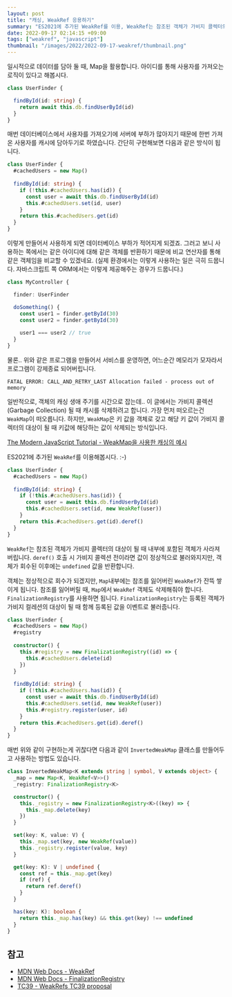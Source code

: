 ```yaml
---
layout: post
title: "캐싱, WeakRef 응용하기"
summary: "ES2021에 추가된 WeakRef를 이용, WeakRef는 참조된 객체가 가비지 콜렉터의 대상이 될 때 내부에 포함된 객체가 사라져버립니다. 이를 캐시에 응용해봅시다."
date: 2022-09-17 02:14:15 +09:00
tags: ["weakref", "javascript"]
thumbnail: "/images/2022/2022-09-17-weakref/thumbnail.png"
---
```


일시적으로 데이터를 담아 둘 때, Map을 활용합니다. 아이디를 통해 사용자를 가져오는 로직이 있다고 해봅시다.

```typescript
class UserFinder {

  findById(id: string) {
    return await this.db.findUserById(id)
  }
}
```

매번 데이터베이스에서 사용자를 가져오기에 서버에 부하가 많아지기 때문에 한번 가져온 사용자를 캐시에 담아두기로 하였습니다. 간단히 구현해보면 다음과 같은 방식이 됩니다.

```typescript
class UserFinder {
  #cachedUsers = new Map()
  
  findById(id: string) {
    if (!this.#cachedUsers.has(id)) {
      const user = await this.db.findUserById(id)
      this.#cachedUsers.set(id, user)
    }
    return this.#cachedUsers.get(id)
  }
}
```

이렇게 만들어서 사용하게 되면 데이터베이스 부하가 적어지게 되겠죠. 그러고 보니 사용하는 쪽에서는 같은 아이디에 대해 같은 객체를 반환하기 때문에 비교 연산자를 통해 같은 객체임을 비교할 수 있겠네요.
(실제 환경에서는 이렇게 사용하는 일은 극히 드뭅니다. 자바스크립트 쪽 ORM에서는 이렇게 제공해주는 경우가 드뭅니다.)

```typescript
class MyController {

  finder: UserFinder

  doSomething() {
    const user1 = finder.getById(30)
    const user2 = finder.getById(30)
    
    user1 === user2 // true
  }
}

```

물론.. 위와 같은 프로그램을 만들어서 서비스를 운영하면, 어느순간 메모리가 모자라서 프로그램이 강제종료 되어버립니다.

```
FATAL ERROR: CALL_AND_RETRY_LAST Allocation failed - process out of memory
```

일반적으로, 객체의 캐싱 생애 주기를 시간으로 잡는데.. 이 글에서는 가비지 콜렉션(Garbage Collection) 될 때 캐시를 삭제하려고 합니다. 가장 먼저 떠오르는건 `WeakMap`이 떠오릅니다. 하지만, `WeakMap`은 키 값을 객체로 갖고 해당 키 값이 가비지 콜렉터의 대상이 될 때 키값에 해당하는 값이 삭제되는 방식입니다.

[The Modern JavaScript Tutorial - WeakMap을 사용한 캐싱의 예시](https://ko.javascript.info/weakmap-weakset#ref-2329)

ES2021에 추가된 `WeakRef`를 이용해봅시다. :-)

```typescript
class UserFinder {
  #cachedUsers = new Map()
  
  findById(id: string) {
    if (!this.#cachedUsers.has(id)) {
      const user = await this.db.findUserById(id)
      this.#cachedUsers.set(id, new WeakRef(user))
    }
    return this.#cachedUsers.get(id).deref()
  }
}
```

`WeakRef`는 참조된 객체가 가비지 콜렉터의 대상이 될 때 내부에 포함된 객체가 사라져버립니다. `deref()` 호출 시 가비지 콜렉션 전이라면 값이 정상적으로 불러와지지만, 객체가 회수된 이후에는 `undefined` 값을 반환합니다.

객체는 정상적으로 회수가 되겠지만, `Map`내부에는 참조를 잃어버린 `WeakRef`가 잔뜩 쌓이게 됩니다. 참조를 잃어버릴 때, `Map`에서 `WeakRef` 객체도 삭제해줘야 합니다. `FinalizationRegistry`를 사용하면 됩니다. `FinalizationRegistry`는 등록된 객체가 가비지 컬레션의 대상이 될 때 함께 등록된 값을 이벤트로 불러줍니다.

```typescript
class UserFinder {
  #cachedUsers = new Map()
  #registry
  
  constructor() {
    this.#registry = new FinalizationRegistry((id) => {
      this.#cachedUsers.delete(id)
    })
  }
  
  findById(id: string) {
    if (!this.#cachedUsers.has(id)) {
      const user = await this.db.findUserById(id)
      this.#cachedUsers.set(id, new WeakRef(user))
      this.#registry.register(user, id)
    }
    return this.#cachedUsers.get(id).deref()
  }
}
```

매번 위와 같이 구현하는게 귀찮다면 다음과 같이 `InvertedWeakMap` 클래스를 만들어두고 사용하는 방법도 있습니다.

```typescript
class InvertedWeakMap<K extends string | symbol, V extends object> {
  _map = new Map<K, WeakRef<V>>()
  _registry: FinalizationRegistry<K>

  constructor() {
    this._registry = new FinalizationRegistry<K>((key) => {
      this._map.delete(key)
    })
  }

  set(key: K, value: V) {
    this._map.set(key, new WeakRef(value))
    this._registry.register(value, key)
  }

  get(key: K): V | undefined {
    const ref = this._map.get(key)
    if (ref) {
      return ref.deref()
    }
  }

  has(key: K): boolean {
    return this._map.has(key) && this.get(key) !== undefined
  }
}
```

## 참고

- [MDN Web Docs - WeakRef](https://developer.mozilla.org/en-US/docs/Web/JavaScript/Reference/Global_Objects/WeakRef)
- [MDN Web Docs - FinalizationRegistry](https://developer.mozilla.org/en-US/docs/Web/JavaScript/Reference/Global_Objects/FinalizationRegistry)
- [TC39 - WeakRefs TC39 proposal](https://github.com/tc39/proposal-weakrefs)
